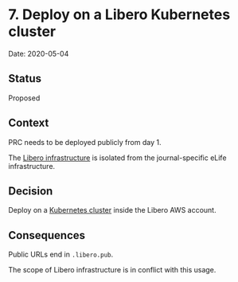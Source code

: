 # 7. Deploy on a Libero Kubernetes cluster

Date: 2020-05-04

## Status

Proposed

## Context

PRC needs to be deployed publicly from day 1.

The [Libero infrastructure] is isolated from the journal-specific eLife infrastructure.

## Decision

Deploy on a [Kubernetes cluster] inside the Libero AWS account.

## Consequences

Public URLs end in `.libero.pub`.

The scope of Libero infrastructure is in conflict with this usage.

[Kubernetes cluster]: https://github.com/libero/infrastructure/blob/master/tf/envs/main.tf
[Libero infrastructure]: https://github.com/libero/community/blob/master/doc/adr/0008-libero-infrastructure.md
